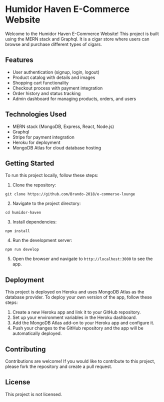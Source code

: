 # Humidor Haven E-Commerce Website

Welcome to the Humidor Haven E-Commerce Website! This project is built using the MERN stack and Graphql. It is a cigar store where users can browse and purchase different types of cigars.

## Features
- User authentication (signup, login, logout)
- Product catalog with details and images
- Shopping cart functionality
- Checkout process with payment integration
- Order history and status tracking
- Admin dashboard for managing products, orders, and users

## Technologies Used
- MERN stack (MongoDB, Express, React, Node.js)
- Graphql
- Stripe for payment integration
- Heroku for deployment
- MongoDB Atlas for cloud database hosting

## Getting Started
To run this project locally, follow these steps:

1. Clone the repository:
```
git clone https://github.com/Brando-2018/e-commerse-lounge
```
2. Navigate to the project directory:
```
cd humidor-haven
```
3. Install dependencies:
```
npm install
```
4. Run the development server:
```
npm run develop
```
5. Open the browser and navigate to `http://localhost:3000` to see the app.

## Deployment
This project is deployed on Heroku and uses MongoDB Atlas as the database provider. To deploy your own version of the app, follow these steps:

1. Create a new Heroku app and link it to your GitHub repository.
2. Set up your environment variables in the Heroku dashboard.
3. Add the MongoDB Atlas add-on to your Heroku app and configure it.
4. Push your changes to the GitHub repository and the app will be automatically deployed.

## Contributing
Contributions are welcome! If you would like to contribute to this project, please fork the repository and create a pull request. 

## License
This project is not licensed.
